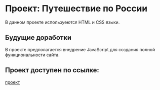 # Проект: Путешествие по России
В данном проекте используеются HTML и CSS языки.
## Будущие доработки
В проекте предполагается внедрение JavaScript для создания полной функциональности сайта.
## Проект доступен по ссылке:
[проект](https://dubyninpavel.github.io/russian-travel/ "ну же жми")